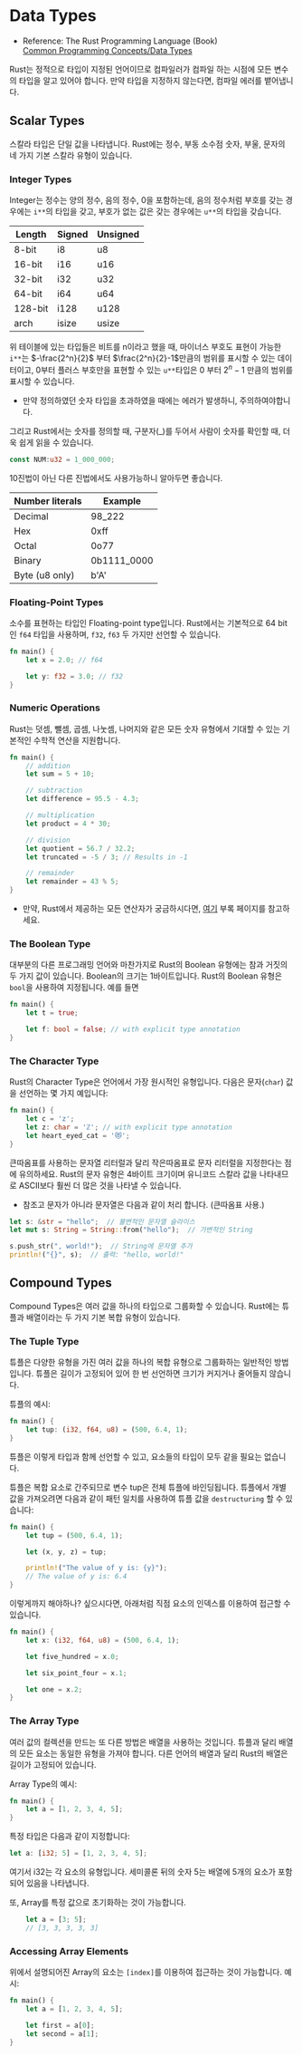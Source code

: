 # Data Types
- Reference:
    The Rust Programming Language (Book)   
    [Common Programming Concepts/Data Types](https://doc.rust-lang.org/book/ch03-02-data-types.html)

Rust는 정적으로 타입이 지정된 언어이므로 컴파일러가 컴파일 하는 시점에 모든 변수의 타입을 알고 있어야 합니다. 만약 타입을 지정하지 않는다면, 컴파일 에러를 뱉어냅니다.

## Scalar Types
스칼라 타입은 단일 값을 나타냅니다. Rust에는 정수, 부동 소수점 숫자, 부울, 문자의 네 가지 기본 스칼라 유형이 있습니다.

### Integer Types
Integer는 정수는 양의 정수, 음의 정수, 0을 포함하는데, 음의 정수처럼 부호를 갖는 경우에는 `i**`의 타입을 갖고, 부호가 없는 값은 갖는 경우에는 `u**`의 타입을 갖습니다.

| Length | Signed | Unsigned |
| --- | --- | --- |
| 8-bit | i8 | u8 |
| 16-bit | i16 | u16 |
| 32-bit | i32 | u32 |
| 64-bit | i64 | u64 |
| 128-bit | i128 | u128 |
| arch | isize | usize |

위 테이블에 있는 타입들은 비트를 n이라고 했을 때, 마이너스 부호도 표현이 가능한 `i**`는 $-\frac{2^n}{2}$ 부터 $\frac{2^n}{2}-1$만큼의 범위를 표시할 수 있는 데이터이고, 0부터 플러스 부호만을 표현할 수 있는 `u**`타입은 0 부터 $2^n-1$ 만큼의 범위를 표시할 수 있습니다.

* 만약 정의하였던 숫자 타입을 초과하였을 때에는 에러가 발생하니, 주의하여야합니다.

그리고 Rust에서는 숫자를 정의할 때, 구분자(_)를 두어서 사람이 숫자를 확인할 때, 더욱 쉽게 읽을 수 있습니다.

```rust
const NUM:u32 = 1_000_000;
```

10진법이 아닌 다른 진법에서도 사용가능하니 알아두면 좋습니다.

| Number literals | Example |
| --- | --- |
| Decimal | 98_222 |
| Hex | 0xff |
| Octal | 0o77 |
| Binary | 0b1111_0000 |
| Byte (u8 only) | b'A' |

### Floating-Point Types
소수를 표현하는 타입인 Floating-point type입니다. Rust에서는 기본적으로 64 bit인 `f64` 타입을 사용하며, `f32`, `f63` 두 가지만 선언할 수 있습니다.
```rust
fn main() {
    let x = 2.0; // f64

    let y: f32 = 3.0; // f32
}
```

### Numeric Operations
Rust는 덧셈, 뺄셈, 곱셈, 나눗셈, 나머지와 같은 모든 숫자 유형에서 기대할 수 있는 기본적인 수학적 연산을 지원합니다.
```rust
fn main() {
    // addition
    let sum = 5 + 10;

    // subtraction
    let difference = 95.5 - 4.3;

    // multiplication
    let product = 4 * 30;

    // division
    let quotient = 56.7 / 32.2;
    let truncated = -5 / 3; // Results in -1

    // remainder
    let remainder = 43 % 5;
}
```
- 만약, Rust에서 제공하는 모든 연산자가 궁금하시다면, [여기](https://doc.rust-lang.org/book/appendix-02-operators.html) 부록 페이지를 참고하세요.

### The Boolean Type
대부분의 다른 프로그래밍 언어와 마찬가지로 Rust의 Boolean 유형에는 참과 거짓의 두 가지 값이 있습니다. Boolean의 크기는 1바이트입니다. Rust의 Boolean 유형은 `bool`을 사용하여 지정됩니다. 예를 들면
```rust
fn main() {
    let t = true;

    let f: bool = false; // with explicit type annotation
}
```

### The Character Type
Rust의 Character Type은 언어에서 가장 원시적인 유형입니다. 다음은 문자(`char`) 값을 선언하는 몇 가지 예입니다:
```rust
fn main() {
    let c = 'z';
    let z: char = 'ℤ'; // with explicit type annotation
    let heart_eyed_cat = '😻';
}
```
큰따옴표를 사용하는 문자열 리터럴과 달리 작은따옴표로 문자 리터럴을 지정한다는 점에 유의하세요. Rust의 문자 유형은 4바이트 크기이며 유니코드 스칼라 값을 나타내므로 ASCII보다 훨씬 더 많은 것을 나타낼 수 있습니다.

- 참조고 문자가 아니라 문자열은 다음과 같이 처리 합니다. (큰따옴표 사용.)
```rust
let s: &str = "hello";  // 불변적인 문자열 슬라이스
let mut s: String = String::from("hello");  // 가변적인 String

s.push_str(", world!");  // String에 문자열 추가
println!("{}", s);  // 출력: "hello, world!"

```

## Compound Types
Compound Types은 여러 값을 하나의 타입으로 그룹화할 수 있습니다. Rust에는 튜플과 배열이라는 두 가지 기본 복합 유형이 있습니다.

### The Tuple Type
튜플은 다양한 유형을 가진 여러 값을 하나의 복합 유형으로 그룹화하는 일반적인 방법입니다. 튜플은 길이가 고정되어 있어 한 번 선언하면 크기가 커지거나 줄어들지 않습니다.

튜플의 예시:
```rust
fn main() {
    let tup: (i32, f64, u8) = (500, 6.4, 1);
}
```
튜플은 이렇게 타입과 함께 선언할 수 있고, 요소들의 타입이 모두 같을 필요는 없습니다.

튜플은 복합 요소로 간주되므로 변수 tup은 전체 튜플에 바인딩됩니다. 튜플에서 개별 값을 가져오려면 다음과 같이 패턴 일치를 사용하여 튜플 값을 `destructuring` 할 수 있습니다:
```rust
fn main() {
    let tup = (500, 6.4, 1);

    let (x, y, z) = tup;

    println!("The value of y is: {y}");
    // The value of y is: 6.4
}
```
이렇게까지 해야하나? 싶으시다면, 아래처럼 직점 요소의 인덱스를 이용하여 접근할 수 있습니다.
```rust
fn main() {
    let x: (i32, f64, u8) = (500, 6.4, 1);

    let five_hundred = x.0;

    let six_point_four = x.1;

    let one = x.2;
}
```
### The Array Type
여러 값의 컬렉션을 만드는 또 다른 방법은 배열을 사용하는 것입니다. 튜플과 달리 배열의 모든 요소는 동일한 유형을 가져야 합니다. 다른 언어의 배열과 달리 Rust의 배열은 길이가 고정되어 있습니다.

Array Type의 예시:
```rust
fn main() {
    let a = [1, 2, 3, 4, 5];
}
```

특정 타입은 다음과 같이 지정합니다:
```rust
let a: [i32; 5] = [1, 2, 3, 4, 5];
```
여기서 i32는 각 요소의 유형입니다. 세미콜론 뒤의 숫자 5는 배열에 5개의 요소가 포함되어 있음을 나타냅니다.

또, Array를 특정 값으로 초기화하는 것이 가능합니다.
```rust
    let a = [3; 5];
    // [3, 3, 3, 3, 3]
```

### Accessing Array Elements
위에서 설명되어진 Array의 요소는 `[index]`를 이용하여 접근하는 것이 가능합니다. 예시:
```rust
fn main() {
    let a = [1, 2, 3, 4, 5];

    let first = a[0];
    let second = a[1];
}
```
